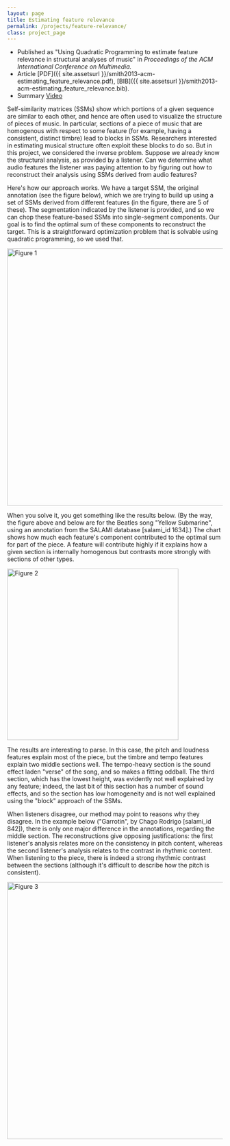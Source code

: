 ```yaml
---
layout: page
title: Estimating feature relevance
permalink: /projects/feature-relevance/
class: project_page
---
```


- Published as "Using Quadratic Programming to estimate feature relevance in structural analyses of music" in *Proceedings of the ACM International Conference on Multimedia.*
- Article [PDF]({{ site.assetsurl }}/smith2013-acm-estimating_feature_relevance.pdf), [BIB]({{ site.assetsurl }}/smith2013-acm-estimating_feature_relevance.bib).
- Summary [Video](https://vimeo.com/77448578)

Self-similarity matrices (SSMs) show which portions of a given sequence are similar to each other, and hence are often used to visualize the structure of pieces of music. In particular, sections of a piece of music that are homogenous with respect to some feature (for example, having a consistent, distinct timbre) lead to blocks in SSMs. Researchers interested in estimating musical structure often exploit these blocks to do so. But in this project, we considered the inverse problem. Suppose we already know the structural analysis, as provided by a listener. Can we determine what audio features the listener was paying attention to by figuring out how to reconstruct their analysis using SSMs derived from audio features?

Here's how our approach works. We have a target SSM, the original annotation (see the figure below), which we are trying to build up using a set of SSMs derived from different features (in the figure, there are 5 of these). The segmentation indicated by the listener is provided, and so we can chop these feature-based SSMs into single-segment components. Our goal is to find the optimal sum of these components to reconstruct the target. This is a straightforward optimization problem that is solvable using quadratic programming, so we used that.

<div class="project_img"><img src="{{ site.baseurl }}/images/feature_relevance-figure_1.jpg" alt="Figure 1" style="width: 600px;"/></div>

When you solve it, you get something like the results below. (By the way, the figure above and below are for the Beatles song "Yellow Submarine", using an annotation from the SALAMI database [salami_id 1634].) The chart shows how much each feature's component contributed to the optimal sum for part of the piece. A feature will contribute highly if it explains how a given section is internally homogenous but contrasts more strongly with sections of other types.

<div class="project_img"><img src="{{ site.baseurl }}/images/feature_relevance-figure_2.jpg" alt="Figure 2" style="width: 400px;"/></div>

The results are interesting to parse. In this case, the pitch and loudness features explain most of the piece, but the timbre and tempo features explain two middle sections well. The tempo-heavy section is the sound effect laden "verse" of the song, and so makes a fitting oddball. The third section, which has the lowest height, was evidently not well explained by any feature; indeed, the last bit of this section has a number of sound effects, and so the section has low homogeneity and is not well explained using the "block" approach of the SSMs.

When listeners disagree, our method may point to reasons why they disagree. In the example below ("Garrotin", by Chago Rodrigo [salami_id 842]), there is only one major difference in the annotations, regarding the middle section. The reconstructions give opposing justifications: the first listener's analysis relates more on the consistency in pitch content, whereas the second listener's analysis relates to the contrast in rhythmic content. When listening to the piece, there is indeed a strong rhythmic contrast between the sections (although it's difficult to describe how the pitch is consistent).

<div class="project_img"><img src="{{ site.baseurl }}/images/feature_relevance-figure_3.jpg" alt="Figure 3" style="width: 600px;"/></div>
